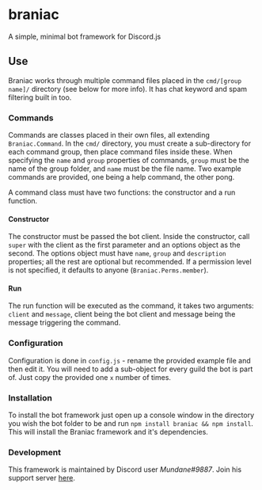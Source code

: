 # braniac
A simple, minimal bot framework for Discord.js

## Use
Braniac works through multiple command files placed in the `cmd/[group name]/` directory (see below for more info). 
It has chat keyword and spam filtering built in too.

### Commands
Commands are classes placed in their own files, all extending `Braniac.Command`. In the `cmd/` directory, you must create a 
sub-directory for each command group, then place command files inside these. When specifying the `name` and `group` properties 
of commands, `group` must be the name of the group folder, and `name` must be the file name. Two example commands are provided, one 
being a help command, the other pong.

A command class must have two functions: the constructor and a run function.

#### Constructor
The constructor must be passed the bot client. Inside the constructor, call `super` with the client as the first parameter and an 
options object as the second. The options object must have `name`, `group` and `description` properties; all the rest are optional 
but recommended. If a permission level is not specified, it defaults to anyone (`Braniac.Perms.member`).

#### Run
The run function will be executed as the command, it takes two arguments: `client` and `message`, client being the bot client and 
message being the message triggering the command.

### Configuration
Configuration is done in `config.js` - rename the provided example file and then edit it. You will need to add a sub-object for 
every guild the bot is part of. Just copy the provided one `x` number of times.

### Installation
To install the bot framework just open up a console window in the directory you wish the bot folder to be and run 
`npm install braniac && npm install`. This will install the Braniac framework and it's dependencies.

### Development
This framework is maintained by Discord user *Mundane#9887*. Join his support server [here](http://mundane.tk/discord).
